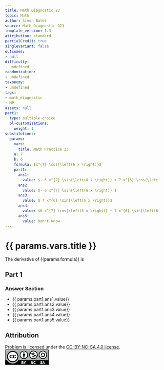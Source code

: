 ```yaml
---
title: Math Diagnostic 23
topic: Math
author: Simon Bates
source: Math Diagnostic Q23
template_version: 1.3
attribution: standard
partialCredit: true
singleVariant: false
outcomes:
- null
difficulty:
- undefined
randomization:
- undefined
taxonomy:
- undefined
tags:
- math_diagnostic
- MP
assets: null
part1:
  type: multiple-choice
  pl-customizations:
    weight: 1
substitutions:
  params:
    vars:
      title: Math Practice 23
    a: 7
    b: 6
    formula: $x^{7} \cos{\left(6 x \right)}$
    part1:
      ans1:
        value: $- 6 x^{7} \sin{\left(6 x \right)} + 7 x^{6} \cos{\left(6 x \right)}$
      ans2:
        value: $- 6 x^{7} \sin{\left(6 x \right)} $
      ans3:
        value: $ 7 x^{6} \sin{\left(6 x \right)}$
      ans4:
        value: $6 x^{7} \cos{\left(6 x \right)} + 7 x^{6} \sin{\left(6 x \right)}$
      ans5:
        value: Don't Know
---
```

# {{ params.vars.title }}
The derivative of {{params.formula}} is

## Part 1

### Answer Section

- {{ params.part1.ans1.value}}
- {{ params.part1.ans2.value}}
- {{ params.part1.ans3.value}}
- {{ params.part1.ans4.value}}
- {{ params.part1.ans5.value}}

## Attribution

Problem is licensed under the [CC-BY-NC-SA 4.0 license](https://creativecommons.org/licenses/by-nc-sa/4.0/).<br> ![The Creative Commons 4.0 license requiring attribution-BY, non-commercial-NC, and share-alike-SA license.](https://raw.githubusercontent.com/firasm/bits/master/by-nc-sa.png)